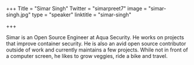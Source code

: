 +++
Title = "Simar Singh"
Twitter = "simarpreet7"
image = "simar-singh.jpg"
type = "speaker"
linktitle = "simar-singh"

+++

Simar is an Open Source Engineer at Aqua Security. He works on projects that improve container security. He is also an avid open source contributor outside of work and currently maintains a few projects. While not in front of a computer screen, he likes to grow veggies, ride a bike and travel.
